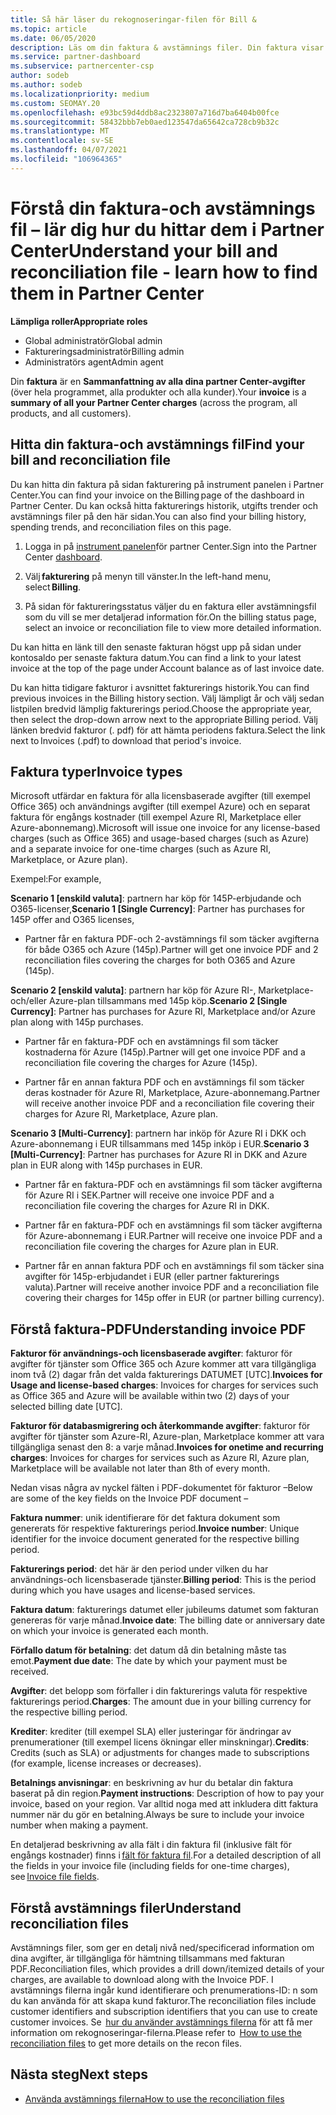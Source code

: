 ```yaml
---
title: Så här läser du rekognoseringar-filen för Bill &
ms.topic: article
ms.date: 06/05/2020
description: Läs om din faktura & avstämnings filer. Din faktura visar kostnader för partner Center i alla program, produkter och kunder för den månads perioden.
ms.service: partner-dashboard
ms.subservice: partnercenter-csp
author: sodeb
ms.author: sodeb
ms.localizationpriority: medium
ms.custom: SEOMAY.20
ms.openlocfilehash: e93bc59d4ddb8ac2323807a716d7ba6404b00fce
ms.sourcegitcommit: 58432bbb7eb0aed123547da65642ca728cb9b32c
ms.translationtype: MT
ms.contentlocale: sv-SE
ms.lasthandoff: 04/07/2021
ms.locfileid: "106964365"
---
```

# <a name="understand-your-bill-and-reconciliation-file---learn-how-to-find-them-in-partner-center"></a><span data-ttu-id="ea493-104">Förstå din faktura-och avstämnings fil – lär dig hur du hittar dem i Partner Center</span><span class="sxs-lookup"><span data-stu-id="ea493-104">Understand your bill and reconciliation file - learn how to find them in Partner Center</span></span>


<span data-ttu-id="ea493-105">**Lämpliga roller**</span><span class="sxs-lookup"><span data-stu-id="ea493-105">**Appropriate roles**</span></span>

- <span data-ttu-id="ea493-106">Global administratör</span><span class="sxs-lookup"><span data-stu-id="ea493-106">Global admin</span></span>
- <span data-ttu-id="ea493-107">Faktureringsadministratör</span><span class="sxs-lookup"><span data-stu-id="ea493-107">Billing admin</span></span>
- <span data-ttu-id="ea493-108">Administratörs agent</span><span class="sxs-lookup"><span data-stu-id="ea493-108">Admin agent</span></span>


<span data-ttu-id="ea493-109">Din **faktura** är en **Sammanfattning av alla dina partner Center-avgifter** (över hela programmet, alla produkter och alla kunder).</span><span class="sxs-lookup"><span data-stu-id="ea493-109">Your **invoice** is a **summary of all your Partner Center charges** (across the program, all products, and all customers).</span></span> 

## <a name="find-your-bill-and-reconciliation-file"></a><span data-ttu-id="ea493-110">Hitta din faktura-och avstämnings fil</span><span class="sxs-lookup"><span data-stu-id="ea493-110">Find your bill and reconciliation file</span></span> 

<span data-ttu-id="ea493-111">Du kan hitta din faktura på sidan fakturering på instrument panelen i Partner Center.</span><span class="sxs-lookup"><span data-stu-id="ea493-111">You can find your invoice on the Billing page of the dashboard in Partner Center.</span></span> <span data-ttu-id="ea493-112">Du kan också hitta fakturerings historik, utgifts trender och avstämnings filer på den här sidan.</span><span class="sxs-lookup"><span data-stu-id="ea493-112">You can also find your billing history, spending trends, and reconciliation files on this page.</span></span> 

1. <span data-ttu-id="ea493-113">Logga in på [instrument panelen](https://partner.microsoft.com/dashboard/home)för partner Center.</span><span class="sxs-lookup"><span data-stu-id="ea493-113">Sign into the Partner Center [dashboard](https://partner.microsoft.com/dashboard/home).</span></span> 

2. <span data-ttu-id="ea493-114">Välj **fakturering** på menyn till vänster.</span><span class="sxs-lookup"><span data-stu-id="ea493-114">In the left-hand menu, select **Billing**.</span></span> 

3. <span data-ttu-id="ea493-115">På sidan för faktureringsstatus väljer du en faktura eller avstämningsfil som du vill se mer detaljerad information för.</span><span class="sxs-lookup"><span data-stu-id="ea493-115">On the billing status page, select an invoice or reconciliation file to view more detailed information.</span></span> 

<span data-ttu-id="ea493-116">Du kan hitta en länk till den senaste fakturan högst upp på sidan under kontosaldo per senaste faktura datum.</span><span class="sxs-lookup"><span data-stu-id="ea493-116">You can find a link to your latest invoice at the top of the page under Account balance as of last invoice date.</span></span> 

<span data-ttu-id="ea493-117">Du kan hitta tidigare fakturor i avsnittet fakturerings historik.</span><span class="sxs-lookup"><span data-stu-id="ea493-117">You can find previous invoices in the Billing history section.</span></span> <span data-ttu-id="ea493-118">Välj lämpligt år och välj sedan listpilen bredvid lämplig fakturerings period.</span><span class="sxs-lookup"><span data-stu-id="ea493-118">Choose the appropriate year, then select the drop-down arrow next to the appropriate Billing period.</span></span> <span data-ttu-id="ea493-119">Välj länken bredvid fakturor (. pdf) för att hämta periodens faktura.</span><span class="sxs-lookup"><span data-stu-id="ea493-119">Select the link next to Invoices (.pdf) to download that period's invoice.</span></span> 

## <a name="invoice-types"></a><span data-ttu-id="ea493-120">Faktura typer</span><span class="sxs-lookup"><span data-stu-id="ea493-120">Invoice types</span></span>

<span data-ttu-id="ea493-121">Microsoft utfärdar en faktura för alla licensbaserade avgifter (till exempel Office 365) och användnings avgifter (till exempel Azure) och en separat faktura för engångs kostnader (till exempel Azure RI, Marketplace eller Azure-abonnemang).</span><span class="sxs-lookup"><span data-stu-id="ea493-121">Microsoft will issue one invoice for any license-based charges (such as Office 365) and usage-based charges (such as Azure) and a separate invoice for one-time charges (such as Azure RI, Marketplace, or Azure plan).</span></span>

<span data-ttu-id="ea493-122">Exempel:</span><span class="sxs-lookup"><span data-stu-id="ea493-122">For example,</span></span>  

<span data-ttu-id="ea493-123">**Scenario 1 [enskild valuta]**: partnern har köp för 145P-erbjudande och O365-licenser,</span><span class="sxs-lookup"><span data-stu-id="ea493-123">**Scenario 1 [Single Currency]**: Partner has purchases for 145P offer and O365 licenses,</span></span>  

- <span data-ttu-id="ea493-124">Partner får en faktura PDF-och 2-avstämnings fil som täcker avgifterna för både O365 och Azure (145p).</span><span class="sxs-lookup"><span data-stu-id="ea493-124">Partner will get one invoice PDF and 2 reconciliation files covering the charges for both O365 and Azure (145p).</span></span>  

<span data-ttu-id="ea493-125">**Scenario 2 [enskild valuta]**: partnern har köp för Azure RI-, Marketplace-och/eller Azure-plan tillsammans med 145p köp.</span><span class="sxs-lookup"><span data-stu-id="ea493-125">**Scenario 2 [Single Currency]**: Partner has purchases for Azure RI, Marketplace and/or Azure plan along with 145p purchases.</span></span>

- <span data-ttu-id="ea493-126">Partner får en faktura-PDF och en avstämnings fil som täcker kostnaderna för Azure (145p).</span><span class="sxs-lookup"><span data-stu-id="ea493-126">Partner will get one invoice PDF and a reconciliation file covering the charges for Azure (145p).</span></span> 

- <span data-ttu-id="ea493-127">Partner får en annan faktura PDF och en avstämnings fil som täcker deras kostnader för Azure RI, Marketplace, Azure-abonnemang.</span><span class="sxs-lookup"><span data-stu-id="ea493-127">Partner will receive another invoice PDF and a reconciliation file covering their charges for Azure RI, Marketplace, Azure plan.</span></span> 

<span data-ttu-id="ea493-128">**Scenario 3 [Multi-Currency]**: partnern har inköp för Azure RI i DKK och Azure-abonnemang i EUR tillsammans med 145p inköp i EUR.</span><span class="sxs-lookup"><span data-stu-id="ea493-128">**Scenario 3 [Multi-Currency]**: Partner has purchases for Azure RI in DKK and Azure plan in EUR along with 145p purchases in EUR.</span></span>

- <span data-ttu-id="ea493-129">Partner får en faktura-PDF och en avstämnings fil som täcker avgifterna för Azure RI i SEK.</span><span class="sxs-lookup"><span data-stu-id="ea493-129">Partner will receive one invoice PDF and a reconciliation file covering the charges for Azure RI in DKK.</span></span> 

- <span data-ttu-id="ea493-130">Partner får en faktura-PDF och en avstämnings fil som täcker avgifterna för Azure-abonnemang i EUR.</span><span class="sxs-lookup"><span data-stu-id="ea493-130">Partner will receive one invoice PDF and a reconciliation file covering the charges for Azure plan in EUR.</span></span> 

- <span data-ttu-id="ea493-131">Partner får en annan faktura PDF och en avstämnings fil som täcker sina avgifter för 145p-erbjudandet i EUR (eller partner fakturerings valuta).</span><span class="sxs-lookup"><span data-stu-id="ea493-131">Partner will receive another invoice PDF and a reconciliation file covering their charges for 145p offer in EUR (or partner billing currency).</span></span> 


## <a name="understanding-invoice-pdf"></a><span data-ttu-id="ea493-132">Förstå faktura-PDF</span><span class="sxs-lookup"><span data-stu-id="ea493-132">Understanding invoice PDF</span></span> 

<span data-ttu-id="ea493-133">**Fakturor för användnings-och licensbaserade avgifter**: fakturor för avgifter för tjänster som Office 365 och Azure kommer att vara tillgängliga inom två (2) dagar från det valda fakturerings DATUMET [UTC].</span><span class="sxs-lookup"><span data-stu-id="ea493-133">**Invoices for Usage and license-based charges**: Invoices for charges for services such as Office 365 and Azure will be available within two (2) days of your selected billing date [UTC].</span></span>  

<span data-ttu-id="ea493-134">**Fakturor för databasmigrering och återkommande avgifter**: fakturor för avgifter för tjänster som Azure-RI, Azure-plan, Marketplace kommer att vara tillgängliga senast den 8: a varje månad.</span><span class="sxs-lookup"><span data-stu-id="ea493-134">**Invoices for onetime and recurring charges**: Invoices for charges for services such as Azure RI, Azure plan, Marketplace will be available not later than 8th of every month.</span></span>  

<span data-ttu-id="ea493-135">Nedan visas några av nyckel fälten i PDF-dokumentet för fakturor –</span><span class="sxs-lookup"><span data-stu-id="ea493-135">Below are some of the key fields on the Invoice PDF document –</span></span>

<span data-ttu-id="ea493-136">**Faktura nummer**: unik identifierare för det faktura dokument som genererats för respektive fakturerings period.</span><span class="sxs-lookup"><span data-stu-id="ea493-136">**Invoice number**: Unique identifier for the invoice document generated for the respective billing period.</span></span> 

<span data-ttu-id="ea493-137">**Fakturerings period**: det här är den period under vilken du har användnings-och licensbaserade tjänster.</span><span class="sxs-lookup"><span data-stu-id="ea493-137">**Billing period**: This is the period during which you have usages and license-based services.</span></span> 

<span data-ttu-id="ea493-138">**Faktura datum**: fakturerings datumet eller jubileums datumet som fakturan genereras för varje månad.</span><span class="sxs-lookup"><span data-stu-id="ea493-138">**Invoice date**: The billing date or anniversary date on which your invoice is generated each month.</span></span> 

<span data-ttu-id="ea493-139">**Förfallo datum för betalning**: det datum då din betalning måste tas emot.</span><span class="sxs-lookup"><span data-stu-id="ea493-139">**Payment due date**: The date by which your payment must be received.</span></span> 

<span data-ttu-id="ea493-140">**Avgifter**: det belopp som förfaller i din fakturerings valuta för respektive fakturerings period.</span><span class="sxs-lookup"><span data-stu-id="ea493-140">**Charges**: The amount due in your billing currency for the respective billing period.</span></span> 

<span data-ttu-id="ea493-141">**Krediter**: krediter (till exempel SLA) eller justeringar för ändringar av prenumerationer (till exempel licens ökningar eller minskningar).</span><span class="sxs-lookup"><span data-stu-id="ea493-141">**Credits**: Credits (such as SLA) or adjustments for changes made to subscriptions (for example, license increases or decreases).</span></span> 

<span data-ttu-id="ea493-142">**Betalnings anvisningar**: en beskrivning av hur du betalar din faktura baserat på din region.</span><span class="sxs-lookup"><span data-stu-id="ea493-142">**Payment instructions**: Description of how to pay your invoice, based on your region.</span></span> <span data-ttu-id="ea493-143">Var alltid noga med att inkludera ditt faktura nummer när du gör en betalning.</span><span class="sxs-lookup"><span data-stu-id="ea493-143">Always be sure to include your invoice number when making a payment.</span></span> 

<span data-ttu-id="ea493-144">En detaljerad beskrivning av alla fält i din faktura fil (inklusive fält för engångs kostnader) finns i [fält för faktura fil](invoice-file.md).</span><span class="sxs-lookup"><span data-stu-id="ea493-144">For a detailed description of all the fields in your invoice file (including fields for one-time charges), see [Invoice file fields](invoice-file.md).</span></span> 

## <a name="understand-reconciliation-files"></a><span data-ttu-id="ea493-145">Förstå avstämnings filer</span><span class="sxs-lookup"><span data-stu-id="ea493-145">Understand reconciliation files</span></span>

 <span data-ttu-id="ea493-146">Avstämnings filer, som ger en detalj nivå ned/specificerad information om dina avgifter, är tillgängliga för hämtning tillsammans med fakturan PDF.</span><span class="sxs-lookup"><span data-stu-id="ea493-146">Reconciliation files, which provides a drill down/itemized details of your charges, are available to download along with the Invoice PDF.</span></span> <span data-ttu-id="ea493-147">I avstämnings filerna ingår kund identifierare och prenumerations-ID: n som du kan använda för att skapa kund fakturor.</span><span class="sxs-lookup"><span data-stu-id="ea493-147">The reconciliation files include customer identifiers and subscription identifiers that you can use to create customer invoices.</span></span> <span data-ttu-id="ea493-148">Se  [hur du använder avstämnings filerna](use-the-reconciliation-files.md) för att få mer information om rekognoseringar-filerna.</span><span class="sxs-lookup"><span data-stu-id="ea493-148">Please refer to  [How to use the reconciliation files](use-the-reconciliation-files.md) to get more details on the recon files.</span></span> 

## <a name="next-steps"></a><span data-ttu-id="ea493-149">Nästa steg</span><span class="sxs-lookup"><span data-stu-id="ea493-149">Next steps</span></span>

- [<span data-ttu-id="ea493-150">Använda avstämnings filerna</span><span class="sxs-lookup"><span data-stu-id="ea493-150">How to use the reconciliation files</span></span>](use-the-reconciliation-files.md)